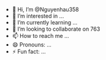 - 👋 Hi, I’m @Nguyenhau358
- 👀 I’m interested in ...
- 🌱 I’m currently learning ...
- 💞️ I’m looking to collaborate on 763
- 📫 How to reach me ...
- 😄 Pronouns: ...
- ⚡ Fun fact: ...

<!---
Nguyenhau358/Nguyenhau358 is a ✨ special ✨ repository because its `README.md` (this file) appears on your GitHub profile.
You can click the Preview link to take a look at your changes.
--->
